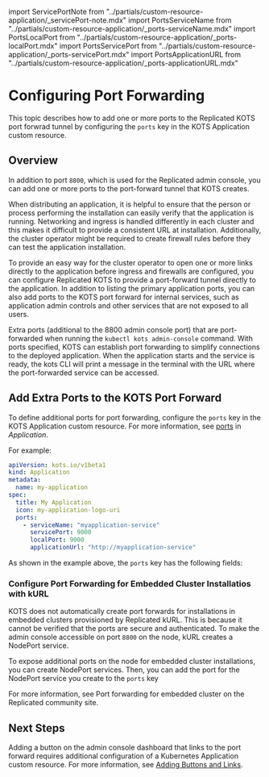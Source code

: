import ServicePortNote from "../partials/custom-resource-application/_servicePort-note.mdx"
import PortsServiceName from "../partials/custom-resource-application/_ports-serviceName.mdx"
import PortsLocalPort from "../partials/custom-resource-application/_ports-localPort.mdx"
import PortsServicePort from "../partials/custom-resource-application/_ports-servicePort.mdx"
import PortsApplicationURL from "../partials/custom-resource-application/_ports-applicationURL.mdx"

# Configuring Port Forwarding

This topic describes how to add one or more ports to the Replicated KOTS port forwrad tunnel by configuring the `ports` key in the KOTS Application custom resource.

## Overview

In addition to port `8800`, which is used for the Replicated admin console, you can add one or more ports to the port-forward tunnel that KOTS creates.

When distributing an application, it is helpful to ensure that the person or process performing the installation can easily verify that the application is running.
Networking and ingress is handled differently in each cluster and this makes it difficult to provide a consistent URL at installation. Additionally, the cluster operator might be required to create firewall rules before they can test the application installation.

To provide an easy way for the cluster operator to open one or more links directly to the application before ingress and firewalls are configured, you can configure Replicated KOTS to provide a port-forward tunnel directly to the application. In addition to listing the primary application ports, you can also add ports to the KOTS port forward for internal services, such as application admin controls and other services that are not exposed to all users.

Extra ports (additional to the 8800 admin console port) that are port-forwarded when running the `kubectl kots admin-console` command. With ports specified, KOTS can establish port forwarding to simplify connections to the deployed application. When the application starts and the service is ready, the kots CLI will print a message in the terminal with the URL where the port-forwarded service can be accessed.

## Add Extra Ports to the KOTS Port Forward

To define additional ports for port forwarding, configure the `ports` key in the KOTS Application custom resource. For more information, see [ports](/reference/custom-resource-application#ports) in _Application_.

For example:

```yaml
apiVersion: kots.io/v1beta1
kind: Application
metadata:
  name: my-application
spec:
  title: My Application
  icon: my-application-logo-uri
  ports:
    - serviceName: "myapplication-service"
      servicePort: 9000
      localPort: 9000
      applicationUrl: "http://myapplication-service"
 ```

As shown in the example above, the `ports` key has the following fields:

<ul>
<PortsServiceName/>

<PortsServicePort/>

<ServicePortNote/>

<PortsLocalPort/>

<PortsApplicationURL/>
</ul>

### Configure Port Forwarding for Embedded Cluster Installatios with kURL

KOTS does not automatically create port forwards for installations in embedded clusters provisioned by Replicated kURL. This is because it cannot be verified that the ports are secure and authenticated. To make the admin console accessible on port `8800` on the node, kURL creates a NodePort service.

To expose additional ports on the node for embedded cluster installations, you can create NodePort services. Then, you can add the port for the NodePort service you create to the `ports` key

For more information, see Port forwarding for embedded cluster on the Replicated community site.

## Next Steps

Adding a button on the admin console dashboard that links to the port forward requires additional configuration of a Kubernetes Application custom resource. For more information, see [Adding Buttons and Links](admin-console-adding-buttons-links).